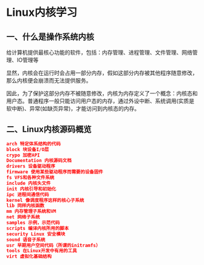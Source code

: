 # Linux内核学习

## 一、什么是操作系统内核
给计算机提供最核心功能的软件，包括：内存管理、进程管理、文件管理、网络管理、IO管理等

显然，内核会在运行时会占用一部分内存，假如这部分内存被其他程序随意修改，那么内核便会崩溃而无法提供服务。

因此，为了保护这部分内存不被随意修改，内核为内存定义了一个概念：内核态和用户态。普通程序一般只能访问用户态的内存，通过外设中断、系统调用(实质是软中断)、异常(如缺页异常)，才能访问到内核态的内存。


## 二、Linux内核源码概览
```json
arch 特定体系结构的代码
block 块设备I/O层
crypo 加密API
Documentation 内核源码文档
drivers 设备驱动程序
firmware 使用某些驱动程序而需要的设备固件
fs VFS和各种文件系统
include 内核头文件
init 内核引导和初始化
ipc 进程间通信代码
kernel 像调度程序这样的核心子系统
lib 同样内核函数
mm 内存管理子系统和VM
net 网络子系统
samples 示例，示范代码
scripts 编译内核所用的脚本
security Linux 安全模块
sound 语音子系统
usr 早期用户空间代码（所谓的initramfs）
tools 在Linux开发中有用的工具
virt 虚拟化基础结构
```
